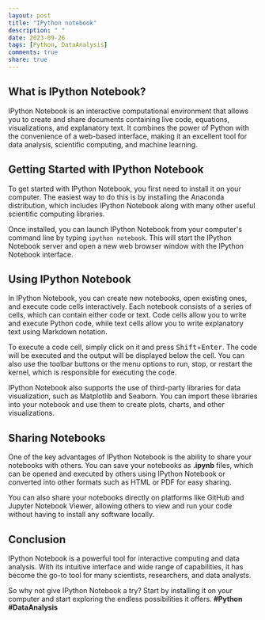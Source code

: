 ```yaml
---
layout: post
title: "IPython notebook"
description: " "
date: 2023-09-26
tags: [Python, DataAnalysis]
comments: true
share: true
---
```


## What is IPython Notebook?

IPython Notebook is an interactive computational environment that allows you to create and share documents containing live code, equations, visualizations, and explanatory text. It combines the power of Python with the convenience of a web-based interface, making it an excellent tool for data analysis, scientific computing, and machine learning.

## Getting Started with IPython Notebook

To get started with IPython Notebook, you first need to install it on your computer. The easiest way to do this is by installing the Anaconda distribution, which includes IPython Notebook along with many other useful scientific computing libraries.

Once installed, you can launch IPython Notebook from your computer's command line by typing `ipython notebook`. This will start the IPython Notebook server and open a new web browser window with the IPython Notebook interface.

## Using IPython Notebook

In IPython Notebook, you can create new notebooks, open existing ones, and execute code cells interactively. Each notebook consists of a series of cells, which can contain either code or text. Code cells allow you to write and execute Python code, while text cells allow you to write explanatory text using Markdown notation.

To execute a code cell, simply click on it and press <kbd>Shift</kbd>+<kbd>Enter</kbd>. The code will be executed and the output will be displayed below the cell. You can also use the toolbar buttons or the menu options to run, stop, or restart the kernel, which is responsible for executing the code.

IPython Notebook also supports the use of third-party libraries for data visualization, such as Matplotlib and Seaborn. You can import these libraries into your notebook and use them to create plots, charts, and other visualizations.

## Sharing Notebooks

One of the key advantages of IPython Notebook is the ability to share your notebooks with others. You can save your notebooks as **.ipynb** files, which can be opened and executed by others using IPython Notebook or converted into other formats such as HTML or PDF for easy sharing.

You can also share your notebooks directly on platforms like GitHub and Jupyter Notebook Viewer, allowing others to view and run your code without having to install any software locally.

## Conclusion

IPython Notebook is a powerful tool for interactive computing and data analysis. With its intuitive interface and wide range of capabilities, it has become the go-to tool for many scientists, researchers, and data analysts.

So why not give IPython Notebook a try? Start by installing it on your computer and start exploring the endless possibilities it offers. **#Python** **#DataAnalysis**